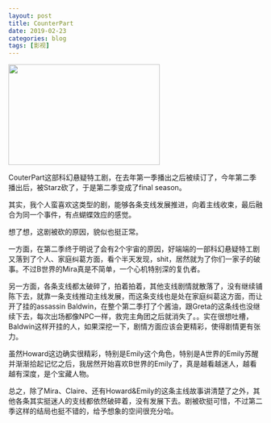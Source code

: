 ```yaml
---
layout: post
title: CounterPart
date: 2019-02-23
categories: blog
tags: [影视]
---
```


<img src="http://wx4.sinaimg.cn/mw690/624353fdly1g0foot597hj21360k5die.jpg" width="300"  height="200">  

CouterPart这部科幻悬疑特工剧，在去年第一季播出之后被续订了，今年第二季播出后，被Starz砍了，于是第二季变成了final season。  

其实，我个人蛮喜欢这类型的剧，能够各条支线发展推进，向着主线收束，最后融合为同一个事件，有点蝴蝶效应的感觉。  

想了想，这剧被砍的原因，貌似也挺正常。  

一方面，在第二季终于明说了会有2个宇宙的原因，好端端的一部科幻悬疑特工剧又落到了个人、家庭纠葛方面，看个半天发现，shit，居然就为了你们一家子的破事。不过B世界的Mira真是不简单，一个心机特别深的复仇者。  

另一方面，各条支线都太破碎了，拍着拍着，其他支线剧情就散落了，没有继续铺陈下去，就靠一条支线推动主线发展，而这条支线也是处在家庭纠葛这方面，而让开了挂的assassin Baldwin，在整个第二季打了个酱油，跟Greta的这条线也没继续下去，每次出场都像NPC一样，救完主角团之后就消失了。。实在很想吐槽，Baldwin这样开挂的人，如果深挖一下，剧情方面应该会更精彩，使得剧情更有张力。

虽然Howard这边确实很精彩，特别是Emily这个角色，特别是A世界的Emily苏醒并渐渐拾起记忆之后，我居然开始喜欢B世界的Emily了，真是越看越迷人，越看越有深度，是个宝藏人物。

总之，除了Mira、Claire、还有Howard&Emily的这条主线故事讲清楚了之外，其他各条其实挺迷人的支线都依然破碎着，没有发展下去。剧被砍挺可惜，不过第二季这样的结局也挺不错的，给予想象的空间很充分哈。
